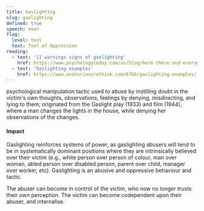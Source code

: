 ```yaml
---
title: Gaslighting
slug: gaslighting
defined: true
speech: noun
flag:
  level: tool
  text: Tool of Oppression
reading:
  - text: '11 warnings signs of gaslighting'
    href: https://www.psychologytoday.com/us/blog/here-there-and-everywhere/201701/11-warning-signs-gaslighting
  - text: 'Gaslighting examples'
    href: https://www.aconsciousrethink.com/6766/gaslighting-examples/
---
```


psychological manipulation tactic used to abuse by instilling doubt in the victim's own thoughts, observations, feelings by denying, misdirecting, and lying to them; originated from the Gaslight play (1933) and film (1944), where a man changes the lights in the house, while denying her observations of the changes.

#### Impact

Gaslighting reinforces systems of power, as gaslighting abusers will tend to be in systematically dominant positions where they are intrinsically believed over their victim (e.g., white person over person of colour, man over woman, abled person over disabled person, parent over child, manager over worker, etc). Gaslighting is an abusive and oppressive behaviour and tactic.

The abuser can become in control of the victim, who now no longer trusts their own perception. The victim can become codependent upon their abuser, and internalise.
